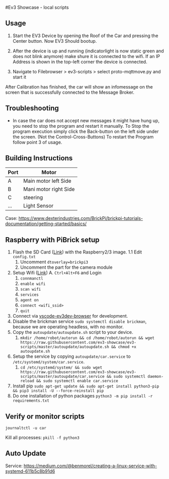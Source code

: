 #Ev3 Showcase - local scripts

## Usage

1. Start the EV3 Device by opening the Roof of the Car and pressing the Center button. 
Now EV3 Should bootup.

2. After the device is up and running (indicatorlight is now static green and does not blink anymore) make shure it is connected to the wifi. If an IP Address is shown in the top-left corner the device is connected.

3. Navigate to Filebrowser > ev3-scripts > select proto-mqttmove.py and start it

After Calibration has finished, the car will show an infomessage on the screen that is successfully connected to the Message Broker.

## Troubleshooting
- In case the car does not accept new messages it might have hung up, you need to stop the program and restart it manually. To Stop the program execution simply click the Back-button on the left side under the screen.  (Not the Control-Cross-Buttons) To restart the Program follow point 3 of usage.


## Building Instructions

| Port | Motor                 |
| ---- | --------------------- |
| A    | Main motor left Side  |
| B    | Mani motor right Side |
| C    | steering              |
| ...  | Light Sensor          |

Case: https://www.dexterindustries.com/BrickPi/brickpi-tutorials-documentation/getting-started/basics/

## Raspberry with PiBrick setup 

1. Flash the SD Card ([Link](https://www.ev3dev.org/docs/getting-started/)) with the Raspberry2/3 image. 
1.1 Edit `config.txt`
   1. Uncomment `dtoverlay=brickpi3`
   2. Uncomment the part for the camera module
2. Setup Wifi ([Link](https://www.ev3dev.org/docs/tutorials/setting-up-wifi-using-the-command-line/))
   A. `Ctrl+Alt+F6` and Login
   1. `connmanctl`
   2. `enable wifi`
   3. `scan wifi`
   3. `services`
   4. `agent on`
   5. `connect <wifi_ssid>`
   6. `quit`
3. Connect via [vscode-ev3dev-browser](https://github.com/ev3dev/vscode-ev3dev-browser) for development.
4. Disable the brickman service `sudo systemctl disable brickman`, because we are operating headless, with no monitor. 
5. Copy the `autoupdate/autoupdate.sh` script to your device. 
   1. `mkdir /home/robot/autorun && cd /home/robot/autorun && wget https://raw.githubusercontent.com/ev3-showcase/ev3-scripts/master/autoupdate/autoupdate.sh && chmod +x autoupdate.sh`
6. Setup the service by copying `autoupdate/car.service` to `/etc/systemd/system/car.service`. 
   1. `cd /etc/systemd/system/ && sudo wget https://raw.githubusercontent.com/ev3-showcase/ev3-scripts/master/autoupdate/car.service && sudo systemctl daemon-reload && sudo systemctl enable car.service`
7. Install pip `sudo apt-get update && sudo apt-get install python3-pip && pip3 install -U --force-reinstall pip`
8. Do one installation of python packages `python3 -m pip install -r requirements.txt`

## Verify or monitor scripts

`journaltctl -u car`

Kill all processes: 
`pkill -f python3`

## Auto Update

Service: https://medium.com/@benmorel/creating-a-linux-service-with-systemd-611b5c8b91d6
